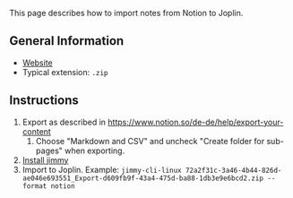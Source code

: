 This page describes how to import notes from Notion to Joplin.

## General Information

- [Website](https://www.notion.so/)
- Typical extension: `.zip`

## Instructions

1. Export as described in <https://www.notion.so/de-de/help/export-your-content>
    1. Choose "Markdown and CSV" and uncheck "Create folder for sub-pages" when exporting.
2. [Install jimmy](../index.md#installation)
3. Import to Joplin. Example: `jimmy-cli-linux 72a2f31c-3a46-4b44-826d-ae046e693551_Export-d609fb9f-43a4-475d-ba88-1db3e9e6bcd2.zip --format notion`
